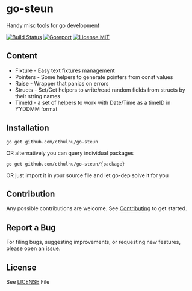 # go-steun
Handy misc tools for go development

[![Build Status](https://travis-ci.org/cthulhu/go-steun.svg?branch=master)](https://travis-ci.org/cthulhu/go-steun)  [![Goreport](https://goreportcard.com/badge/github.com/cthulhu/go-steun)](https://goreportcard.com/badge/github.com/cthulhu/go-steun) [![License MIT](https://img.shields.io/badge/license-MIT-blue.svg)](https://raw.githubusercontent.com/cthulhu/go-steun/master/LICENSE)

## Content

* Fixture - Easy text fixtures management
* Pointers - Some helpers to generate pointers from const values
* Raise - Wrapper that panics on errors
* Structs - Set/Get helpers to write/read random fields from structs by their string names
* TimeId - a set of helpers to work with Date/Time as a timeID in YYDDMM format

## Installation

    go get github.com/cthulhu/go-steun

  OR alternatively you can query individual packages
  
    go get github.com/cthulhu/go-steun/{package}
  
  OR just import it in your source file and let go-dep solve it for you

## Contribution

Any possible contributions are welcome. See [Contributing](CONTRIBUTING.md) to get started.

## Report a Bug

For filing bugs, suggesting improvements, or requesting new features, please open an [issue](https://github.com/cthulhu/go-steun/issues).

  

## License

  See [LICENSE](LICENSE) File
  
